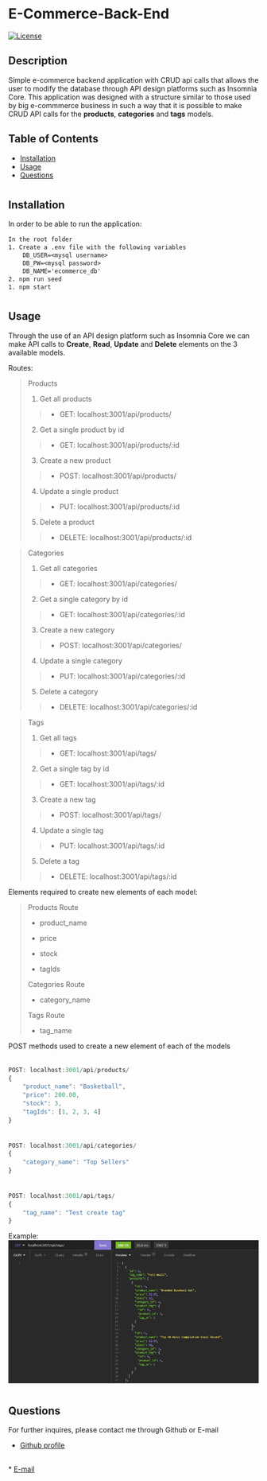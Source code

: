 # E-Commerce-Back-End
[![License](https://img.shields.io/badge/license-MIT-green) ](https://img.shields.io/badge/license-MIT-green)

## Description
Simple e-commerce backend application with CRUD api calls that allows the user to modify the database through API design platforms such as Insomnia Core. This application was designed with a structure similar to those used by big e-commmerce business in such a way that it is possible to make CRUD API calls for the **products**, **categories** and **tags** models.

## Table of Contents
<!-- - [Live URL](#live-url) -->
- [Installation](#installation)
- [Usage](#usage)
- [Questions](#questions)

# 
## Installation
In order to be able to run the application:

    In the root folder
    1. Create a .env file with the following variables
        DB_USER=<mysql username>
        DB_PW=<mysql password>
        DB_NAME='ecommerce_db'
    2. npm run seed
    1. npm start

# 
## Usage
Through the use of an API design platform such as Insomnia Core we can make API calls to **Create**, **Read**, **Update** and **Delete** elements on the 3 available models.

Routes:
> Products
>
>1. Get all products
>
>>* GET: localhost:3001/api/products/
>
>2. Get a single product by id
>
>>* GET: localhost:3001/api/products/:id
>
>3. Create a new product
>
>>* POST: localhost:3001/api/products/
>
>4. Update a single product
>
>>* PUT: localhost:3001/api/products/:id
>
>5. Delete a product
>
>>* DELETE: localhost:3001/api/products/:id

> Categories
>
>1. Get all categories
>
>>* GET: localhost:3001/api/categories/
>
>2. Get a single category by id
>
>>* GET: localhost:3001/api/categories/:id
>
>3. Create a new category
>
>>* POST: localhost:3001/api/categories/
>
>4. Update a single category
>
>>* PUT: localhost:3001/api/categories/:id
>
>5. Delete a category
>
>>* DELETE: localhost:3001/api/categories/:id

> Tags
>
>1. Get all tags
>
>>* GET: localhost:3001/api/tags/
>
>2. Get a single tag by id
>
>>* GET: localhost:3001/api/tags/:id
>
>3. Create a new tag
>
>>* POST: localhost:3001/api/tags/
>
>4. Update a single tag
>
>>* PUT: localhost:3001/api/tags/:id
>
>5. Delete a tag
>
>>* DELETE: localhost:3001/api/tags/:id

Elements required to create new elements of each model:
>Products Route
>
>* product_name
>
>* price
>
>* stock
>
>* tagIds
>
>Categories Route
>
>* category_name
>
>Tags Route
>
>* tag_name

POST methods used to create a new element of each of the models
```javascript

POST: localhost:3001/api/products/
{
    "product_name": "Basketball",
    "price": 200.00,
    "stock": 3,
    "tagIds": [1, 2, 3, 4]
}


POST: localhost:3001/api/categories/
{
    "category_name": "Top Sellers"
}


POST: localhost:3001/api/tags/
{
	"tag_name": "Test create tag"
}

```

Example:
![API tags Image](/assets/images/api-tags.JPG "API Tags")

<!-- ## Live URL -->
# 
## Questions
For further inquires, please contact me through Github or E-mail
* [Github profile](https://github.com/Erickcc)
<br>
* <a href="mailto:Erick@erick.com">E-mail</a>